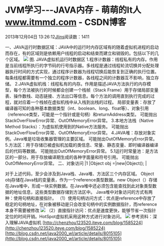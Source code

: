 
# JVM学习---JAVA内存 - 萌萌的It人 www.itmmd.com - CSDN博客


2013年12月04日 13:26:12[Jlins](https://me.csdn.net/dyllove98)阅读数：1411


一、JAVA运行时数据区域：JAVA中的运行时内存区域有的随着虚拟机进程的启动而存在，有的区域则是依赖用户线程的启动和结束而建立和销毁的。包括以下的几个区域。
![](http://images.cnblogs.com/cnblogs_com/Cratical/201208/201208212311249241.png)
图. JAVA虚拟机运行时数据区
1.程序计数器：线程私有的内存。作用是当前线程所执行的字节码的行号指示器。多线程是通过线程轮流切换并分配处理器执行时间的方式实现，通过程序计数器为线程切换后能恢复到正确的执行位置。每条线程都需要有一个独立的程序计数器，各线程之间的计数器互不影响，独立存储。
2.JAVA虚拟机栈：线程私有的内存。作用是描述JAVA方法执行的内存模型，每个方法被执行的时候都会创建一个栈帧（Stack Frame）用于存储局部变量表、操作数栈、动态链接、方法出口等信息。每个方法的调用直到执行完成的过程，就对应着一个栈帧在虚拟机栈中从入栈到出栈的过程。
局部变量表：存放了编译器可知的各种基本数据类型（int、boolean、long、float等）、对象引用（reference类型，可能是一个指针或是句柄）和returnAddress类型。
可能抛出StackOverFlowError异常、OutOfMemoryError异常。
3.本地方法栈（Native Method Stacks）：为虚拟机使用到的Native方法服务。
可能抛出StackOverFlowError异常、OutOfMemoryError异常。
4.JAVA堆：存放对象实例。Java堆是垃圾收集器管理的主要区域。
可能抛出OutOfMemoryError异常。
5.方法区：用于存储已被虚拟机加载的类信息、常量、静态变量、即时编译器编译后的代码等数据。
可能抛出OutOfMemoryError异常。
5.1运行时常量池：是方法区的一部分。用于存放编译期生成的各种字面量和符号引用。
可能抛出OutOfMemoryError异常。
二、对象访问
|1
|Object
 obj =|new|Object();
|

对于上述代码，至少会涉及到Java栈、Java堆、方法区三个内存区域。
Object obj存储在Java栈的变量表，作为一个reference类型数据。new Object（）存储在Java堆中，形成一块实例数据。在Java堆中还必须包含能查找到此对象类型数据的地址信息，这些类型数据存储到方法区中。
Java堆中对象访问的方式有两种：使用句柄和直接指针。
（1）使用句柄访问方式：优点是reference中存放了稳定的句柄地址，在对象被移动是只会改变句柄中的实例数据指针，而reference本身不需要被修改
![](https://img-my.csdn.net/uploads/201209/26/1348659242_7055.jpg)
（2）直接指针访问：优点是速度更快，能够节省一次指针定位的时间开销。HotSpot虚拟机采用这种方式进行对象访问。
![](https://img-my.csdn.net/uploads/201209/26/1348658605_5211.jpg)
参考资料：深入理解JAVA虚拟机
[http://chenzhou123520.iteye.com/blog/1585224](http://chenzhou123520.iteye.com/blog/1585224)
[http://blog.csdn.net/java2000_wl/article/details/8015105](http://blog.csdn.net/java2000_wl/article/details/8015105)

